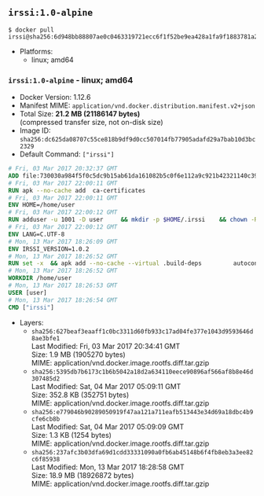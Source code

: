 ## `irssi:1.0-alpine`

```console
$ docker pull irssi@sha256:6d948bb88807ae0c0463319721ecc6f1f52be9ea428a1fa9f1883781a26d384d
```

-	Platforms:
	-	linux; amd64

### `irssi:1.0-alpine` - linux; amd64

-	Docker Version: 1.12.6
-	Manifest MIME: `application/vnd.docker.distribution.manifest.v2+json`
-	Total Size: **21.2 MB (21186147 bytes)**  
	(compressed transfer size, not on-disk size)
-	Image ID: `sha256:dc625da08707c55ce818b9df9d0cc507014fb77905adafd29a7bab10d3bc2329`
-	Default Command: `["irssi"]`

```dockerfile
# Fri, 03 Mar 2017 20:32:37 GMT
ADD file:730030a984f5f0c5dc9b15ab61da161082b5c0f6e112a9c921b42321140c3927 in / 
# Fri, 03 Mar 2017 22:00:11 GMT
RUN apk --no-cache add 	ca-certificates
# Fri, 03 Mar 2017 22:00:11 GMT
ENV HOME=/home/user
# Fri, 03 Mar 2017 22:00:12 GMT
RUN adduser -u 1001 -D user 	&& mkdir -p $HOME/.irssi 	&& chown -R user:user $HOME
# Fri, 03 Mar 2017 22:00:12 GMT
ENV LANG=C.UTF-8
# Mon, 13 Mar 2017 18:26:09 GMT
ENV IRSSI_VERSION=1.0.2
# Mon, 13 Mar 2017 18:26:52 GMT
RUN set -x 	&& apk add --no-cache --virtual .build-deps 		autoconf 		automake 		gcc 		glib-dev 		gnupg 		libc-dev 		libtool 		lynx 		make 		ncurses-dev 		openssl 		openssl-dev 		perl-dev 		pkgconf 	&& wget "https://github.com/irssi/irssi/releases/download/${IRSSI_VERSION}/irssi-${IRSSI_VERSION}.tar.xz" -O /tmp/irssi.tar.xz 	&& wget "https://github.com/irssi/irssi/releases/download/${IRSSI_VERSION}/irssi-${IRSSI_VERSION}.tar.xz.asc" -O /tmp/irssi.tar.xz.asc 	&& export GNUPGHOME="$(mktemp -d)" 	&& gpg --keyserver ha.pool.sks-keyservers.net --recv-keys 7EE65E3082A5FB06AC7C368D00CCB587DDBEF0E1 	&& gpg --batch --verify /tmp/irssi.tar.xz.asc /tmp/irssi.tar.xz 	&& rm -r "$GNUPGHOME" /tmp/irssi.tar.xz.asc 	&& mkdir -p /usr/src 	&& tar -xJf /tmp/irssi.tar.xz -C /usr/src 	&& rm /tmp/irssi.tar.xz 	&& cd /usr/src/irssi-$IRSSI_VERSION 	&& ./configure 		--enable-true-color 		--with-bot 		--with-proxy 		--with-socks 	&& make -j$(getconf _NPROCESSORS_ONLN) 	&& make install 	&& rm -rf /usr/src/irssi-$IRSSI_VERSION 	&& runDeps="$( 		scanelf --needed --nobanner --recursive /usr/local 			| awk '{ gsub(/,/, "\nso:", $2); print "so:" $2 }' 			| sort -u 			| xargs -r apk info --installed 			| sort -u 	)" 	&& apk add --no-cache --virtual .irssi-rundeps $runDeps perl-libwww 	&& apk del .build-deps
# Mon, 13 Mar 2017 18:26:52 GMT
WORKDIR /home/user
# Mon, 13 Mar 2017 18:26:53 GMT
USER [user]
# Mon, 13 Mar 2017 18:26:54 GMT
CMD ["irssi"]
```

-	Layers:
	-	`sha256:627beaf3eaaff1c0bc3311d60fb933c17ad04fe377e1043d9593646d8ae3bfe1`  
		Last Modified: Fri, 03 Mar 2017 20:34:41 GMT  
		Size: 1.9 MB (1905270 bytes)  
		MIME: application/vnd.docker.image.rootfs.diff.tar.gzip
	-	`sha256:5395db7b6173c1b6b5042a18d2a634110eece90896af566af8b8e46d307485d2`  
		Last Modified: Sat, 04 Mar 2017 05:09:11 GMT  
		Size: 352.8 KB (352751 bytes)  
		MIME: application/vnd.docker.image.rootfs.diff.tar.gzip
	-	`sha256:e779046b90289050919f47aa121a711eafb513443e34d69a18dbc4b9cfe6cb8b`  
		Last Modified: Sat, 04 Mar 2017 05:09:09 GMT  
		Size: 1.3 KB (1254 bytes)  
		MIME: application/vnd.docker.image.rootfs.diff.tar.gzip
	-	`sha256:237afc3b03dfa69d1cdd33331090a0fb6ab45148b6f4fb8eb3a3ee82c6f85938`  
		Last Modified: Mon, 13 Mar 2017 18:28:58 GMT  
		Size: 18.9 MB (18926872 bytes)  
		MIME: application/vnd.docker.image.rootfs.diff.tar.gzip
